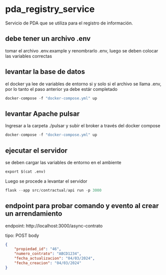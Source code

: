 # pda_registry_service
Servicio de PDA que se utiliza para el registro de información.

## debe tener un archivo .env
tomar el archivo .env.example y renombrarlo .env, luego se deben colocar las variables correctas

## levantar la base de datos
el docker ya lee de variables de entorno si y solo si el archivo se llama .env, por lo tanto el paso anterior ya debe estár completado
```python
docker-compose -f "docker-compose.yml" up
```

## levantar Apache pulsar
Ingresar a la carpeta ./pulsar y subir el broker a través del docker compose
```python
docker-compose -f "docker-compose.yml" up
```

## ejecutar el servidor
se deben cargar las variables de entorno en el ambiente
```python
export $(cat .env)
```
Luego se procede a levantar el servidor
```python
flask --app src/contractual/api run -p 3000
```

## endpoint para probar comando y evento al crear un arrendamiento

endpoint: http://localhost:3000/async-contrato

tipo: POST
body
```json
{
    "propiedad_id": "46",
    "numero_contrato": "ABCD1234",
    "fecha_actualizacion": "04/03/2024",
    "fecha_creacion": "04/03/2024"
}
```
